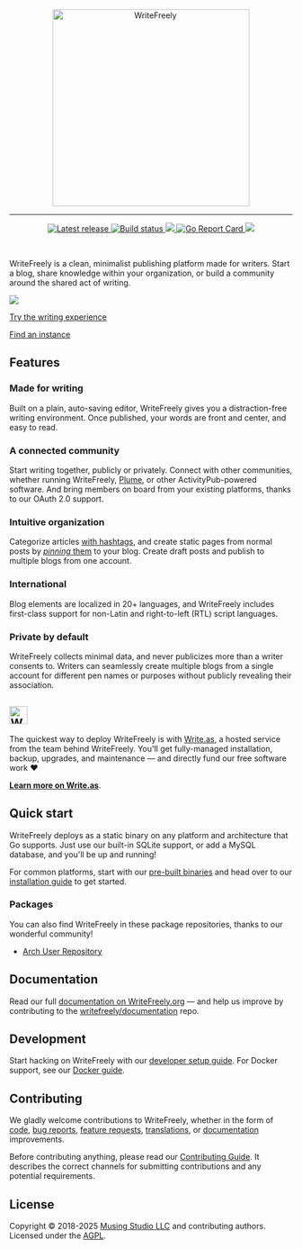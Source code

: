 &nbsp;
<p align="center">
	<a href="https://writefreely.org"><img src="https://writefreely.org/img/writefreely.svg" width="350px" alt="WriteFreely" /></a>
</p>
<hr />
<p align="center">
	<a href="https://github.com/writefreely/writefreely/releases/">
		<img src="https://img.shields.io/github/release/writefreely/writefreely.svg" alt="Latest release" />
	</a>
	<a href="https://travis-ci.org/writeas/writefreely">
		<img src="https://travis-ci.org/writefreely/writefreely.svg" alt="Build status" />
	</a>
	<a href="https://github.com/writefreely/writefreely/releases/latest">
		<img src="https://img.shields.io/github/downloads/writefreely/writefreely/total.svg" />
	</a>
	<a href="https://goreportcard.com/report/github.com/writefreely/writefreely">
		<img src="https://goreportcard.com/badge/github.com/writefreely/writefreely" alt="Go Report Card" />
	</a>
	<a href="https://hub.docker.com/r/writeas/writefreely/">
		<img src="https://img.shields.io/docker/pulls/writeas/writefreely.svg" />
	</a>
</p>
&nbsp;

WriteFreely is a clean, minimalist publishing platform made for writers. Start a blog, share knowledge within your organization, or build a community around the shared act of writing.

![](https://writefreely.org/img/screens/pencil-reader.png)

[Try the writing experience](https://write.as/new)

[Find an instance](https://writefreely.org/instances)

## Features

### Made for writing

Built on a plain, auto-saving editor, WriteFreely gives you a distraction-free writing environment. Once published, your words are front and center, and easy to read.

### A connected community

Start writing together, publicly or privately. Connect with other communities, whether running WriteFreely, [Plume](https://joinplu.me/), or other ActivityPub-powered software. And bring members on board from your existing platforms, thanks to our OAuth 2.0 support.

### Intuitive organization

Categorize articles [with hashtags](https://writefreely.org/docs/latest/writer/hashtags), and create static pages from normal posts by [_pinning_ them](https://writefreely.org/docs/latest/writer/static) to your blog. Create draft posts and publish to multiple blogs from one account.

### International

Blog elements are localized in 20+ languages, and WriteFreely includes first-class support for non-Latin and right-to-left (RTL) script languages.

### Private by default

WriteFreely collects minimal data, and never publicizes more than a writer consents to. Writers can seamlessly create multiple blogs from a single account for different pen names or purposes without publicly revealing their association.

<h2><a href="https://write.as/writefreely"><img src="https://writefreely.org/img/writeas-readme.png" height="32px" alt="Write.as" /></a></h2>

The quickest way to deploy WriteFreely is with [Write.as](https://write.as/writefreely), a hosted service from the team behind WriteFreely. You'll get fully-managed installation, backup, upgrades, and maintenance — and directly fund our free software work ❤️

[**Learn more on Write.as**](https://write.as/writefreely).

## Quick start

WriteFreely deploys as a static binary on any platform and architecture that Go supports. Just use our built-in SQLite support, or add a MySQL database, and you'll be up and running!

For common platforms, start with our [pre-built binaries](https://github.com/writefreely/writefreely/releases/) and head over to our [installation guide](https://writefreely.org/start) to get started.

### Packages

You can also find WriteFreely in these package repositories, thanks to our wonderful community!

* [Arch User Repository](https://aur.archlinux.org/packages/writefreely/)

## Documentation

Read our full [documentation on WriteFreely.org](https://writefreely.org/docs) &mdash;️ and help us improve by contributing to the [writefreely/documentation](https://github.com/writefreely/documentation) repo.

## Development

Start hacking on WriteFreely with our [developer setup guide](https://writefreely.org/docs/latest/developer/setup). For Docker support, see our [Docker guide](https://writefreely.org/docs/latest/admin/docker).

## Contributing

We gladly welcome contributions to WriteFreely, whether in the form of [code](https://github.com/writefreely/writefreely/blob/master/CONTRIBUTING.md#contributing-to-writefreely), [bug reports](https://github.com/writefreely/writefreely/issues/new?template=bug_report.md), [feature requests](https://discuss.write.as/c/feedback/feature-requests), [translations](https://poeditor.com/join/project/TIZ6HFRFdE), or [documentation](https://github.com/writefreely/documentation) improvements.

Before contributing anything, please read our [Contributing Guide](https://github.com/writefreely/writefreely/blob/master/CONTRIBUTING.md#contributing-to-writefreely). It describes the correct channels for submitting contributions and any potential requirements.

## License

Copyright © 2018-2025 [Musing Studio LLC](https://musing.studio) and contributing authors. Licensed under the [AGPL](https://github.com/writefreely/writefreely/blob/develop/LICENSE).
